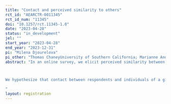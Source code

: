 ```yaml
---
title: "Contact and perceived similarity to others"
rct_id: "AEARCTR-0011345"
rct_id_num: "11345"
doi: "10.1257/rct.11345-1.0"
date: "2023-04-28"
status: "in_development"
jel: ""
start_year: "2023-04-28"
end_year: "2023-12-31"
pi: "Milena Djourelova"
pi_other: "Thomas ChaneyUniversity of Southern California; Marianne AndriesUniversity of Southern California; Leonardo BursztynUniversity of Chicago"
abstract: "In an online survey, we elicit perceived similarity between respondents and individuals from three foreign countries, as well as contact between respondents and individuals with ancestry from the same three foreign countries. Using information on respondents' county of residence, we will combine these data with a measure of charitable donations from US counties to the countries of interest (Bursztyn et al. 2023), and instrument contact using historical migrations (push and pull factors) that predict the contemporaneous distribution of foreign ancestry across counties in the US (Burchardi et al. 2019). 

We hypothesize that contact between respondents and individuals of a given foreign ancestry causally increases perceived similarity and generosity toward others from that foreign country.
"
layout: registration
---
```


